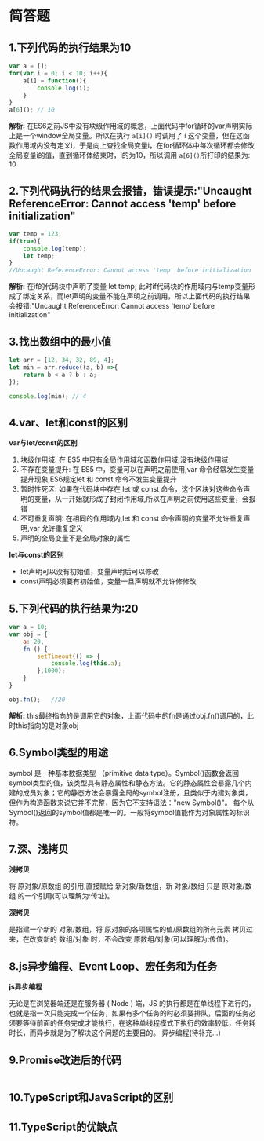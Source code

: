 # 简答题

## 1.下列代码的执行结果为10

```javascript
var a = [];
for(var i = 0; i < 10; i++){
	a[i] = function(){
		console.log(i);
	}
}
a[6](); // 10
```
**解析:**
在ES6之前JS中没有块级作用域的概念，上面代码中for循环的var声明实际上是一个window全局变量。所以在执行 ```a[i]()``` 时调用了 i 这个变量，但在这函数作用域内没有定义i，于是向上查找全局变量i，在for循环体中每次循环都会修改全局变量i的值，直到循环体结束时，i的为10，所以调用 ```a[6]()```所打印的结果为: 10

## 2.下列代码执行的结果会报错，错误提示:"Uncaught ReferenceError: Cannot access 'temp' before initialization"

```javascript
var temp = 123;
if(true){
	console.log(temp);
	let temp;
}
//Uncaught ReferenceError: Cannot access 'temp' before initialization
```

**解析:**
在if的代码块中声明了变量 let temp; 此时if代码块的作用域内与temp变量形成了绑定关系，而let声明的变量不能在声明之前调用，所以上面代码的执行结果会报错:"Uncaught ReferenceError: Cannot access 'temp' before initialization"

## 3.找出数组中的最小值

```javascript
let arr = [12, 34, 32, 89, 4];
let min = arr.reduce((a, b) =>{
	return b < a ? b : a;
});

console.log(min); // 4
```

## 4.var、let和const的区别

**var与let/const的区别**

1. 块级作用域: 在 ES5 中只有全局作用域和函数作用域,没有块级作用域
2. 不存在变量提升: 在 ES5 中，变量可以在声明之前使用,var 命令经常发生变量提升现象,ES6规定let 和 const 命令不发生变量提升
3. 暂时性死区: 如果在代码块中存在 let 或 const 命令，这个区块对这些命令声明的变量，从一开始就形成了封闭作用域,所以在声明之前使用这些变量，会报错
4. 不可重复声明: 在相同的作用域内,let 和 const 命令声明的变量不允许重复声明,var 允许重复定义
5. 声明的全局变量不是全局对象的属性

**let与const的区别**

* let声明可以没有初始值，变量声明后可以修改
* const声明必须要有初始值，变量一旦声明就不允许修修改

## 5.下列代码的执行结果为:20

```javascript
var a = 10;
var obj = {
	a: 20,
	fn () {
		setTimeout(() => {
			console.log(this.a);
		},1000);
	}
}

obj.fn();	//20
```

**解析:**
this最终指向的是调用它的对象，上面代码中的fn是通过obj.fn()调用的，此时this指向的是对象obj

## 6.Symbol类型的用途

symbol 是一种基本数据类型 （primitive data type）。Symbol()函数会返回symbol类型的值，该类型具有静态属性和静态方法。它的静态属性会暴露几个内建的成员对象；它的静态方法会暴露全局的symbol注册，且类似于内建对象类，但作为构造函数来说它并不完整，因为它不支持语法："new Symbol()"。
每个从Symbol()返回的symbol值都是唯一的。一般将symbol值能作为对象属性的标识符。

## 7.深、浅拷贝

**浅拷贝**

将 原对象/原数组 的引用,直接赋给 新对象/新数组，新 对象/数组 只是 原对象/数组 的一个引用(可以理解为:传址)。

**深拷贝**

是指建一个新的 对象/数组，将 原对象的各项属性的值/原数组的所有元素 拷贝过来，在改变新的 数组/对象 时，不会改变 原数组/对象(可以理解为:传值)。

## 8.js异步编程、Event Loop、宏任务和为任务

**js异步编程**

无论是在浏览器端还是在服务器 ( Node ) 端，JS 的执行都是在单线程下进行的，也就是指一次只能完成一个任务，如果有多个任务的时必须要排队，后面的任务必须要等待前面的任务完成才能执行，在这种单线程模式下执行的效率较低，任务耗时长，而异步就是为了解决这个问题的主要目的。
异步编程(待补充...)


## 9.Promise改进后的代码

```javascript
```

## 10.TypeScript和JavaScript的区别

## 11.TypeScript的优缺点